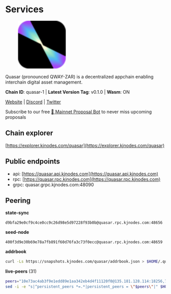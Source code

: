 # Services

<figure><img src="https://raw.githubusercontent.com/kj89/cosmos-images/main/logos/quasar.png" width="150" alt=""><figcaption></figcaption></figure>

Quasar (pronounced QWAY-ZAR) is a decentralized  appchain enabling interchain digital asset management.

**Chain ID**: quasar-1 | **Latest Version Tag**: v0.1.0 | **Wasm**: ON

[Website](https://www.quasar.fi) | [Discord](https://discord.gg/quasarfi) | [Twitter](https://twitter.com/QuasarFi)



Subscribe to our free [🤖 Mainnet Proposal Bot](https://t.me/kjnodes_proposal_bot) to never miss upcoming proposals


## Chain explorer
[https://explorer.kjnodes.com/quasar](https://explorer.kjnodes.com/quasar)

## Public endpoints

* api: [https://quasar.api.kjnodes.com](https://quasar.api.kjnodes.com)
* rpc: [https://quasar.rpc.kjnodes.com](https://quasar.rpc.kjnodes.com)
* grpc: quasar.grpc.kjnodes.com:48090

## Peering

**state-sync**

```text
d9bfa29e0cf9c4ce0cc9c26d98e5d97228f93b0b@quasar.rpc.kjnodes.com:48656
```

**seed-node**

```text
400f3d9e30b69e78a7fb891f60d76fa3c73f0ecc@quasar.rpc.kjnodes.com:48659
```

**addrbook**
```bash
curl -Ls https://snapshots.kjnodes.com/quasar/addrbook.json > $HOME/.quasarnode/config/addrbook.json
```

**live-peers** (31)
```bash
peers="10e73ac4ab3f9e1edd89e1aa342eb4d4f11120f0@135.181.128.114:18256,7e72f64aab40ddcb1a2cf3a8a5bbf99ee01fc6f0@65.108.9.164:10456,c124ce0b508e8b9ed1c5b6957f362225659b5343@134.65.193.11:26656,619fc43aceebc5a9f70c6ea95ad2a94319294a54@141.95.103.138:26656,a40e1d5f63fad9e14edb9c95458b27f3c1de858c@116.203.236.246:26618,a286b35c9e9626cc7b780120ebe4afa883c059ce@144.76.40.53:18256,bcbc915effeb5e1f4e96670fd68d20a08ad4efa1@65.108.138.80:18256,83f4a463b8130b9ccf3bc96f80ac213a9a856dfc@34.27.99.121:26656,d7ea38275af96271fd66194dad3951ef38b8ba7c@193.70.33.64:18256,5a111b281852be31838ecf1202e59981e618355e@89.116.31.95:18256,1c4d42123dc63fba03bc28d2b5a837879e7de979@162.55.245.149:2040,e92601b6f2cb385b3544c2b5ff0c8dd5a8638ad4@65.108.137.36:26656,66e0a7d2c2fc75a91627085d0ac5681a35dfd408@37.252.184.234:26656,201eb8fc1e84beb4bdce8ae5614c7abb41e32edb@65.109.160.91:18256,367d65ece0aafd9b46e15b9dd58fe319d7d29550@143.198.172.109:26656,01d201ae44c04e30322ed1d5dafdbc48d56ce69a@116.202.170.159:10956,e726816f42831689eab9378d5d577f1d06d25716@176.9.188.21:26656,d11f867df7e498de0835e2d1b5bc34334c7337d1@65.109.31.114:2490,ff8bfc8a197e279810ccb21acdd987dfd6d3eb54@81.0.248.60:18256,298e0e1faf8a5da43514cc2908d2908658e732a0@38.146.3.148:18256,6f9e244b6e225241c02b235f700c2b0788da982d@148.113.159.22:18256,88cc4d314c9804a9478e900b6f18a83ea58a98c6@57.128.20.163:18256,e1b058e5cfa2b836ddaa496b10911da62dcf182e@65.21.136.170:58656,2028d1984d4828fb5662225d12db1a8722b9bfab@135.181.215.62:4740,8688b59432d98b6ded8bed01c3c29d4892ae6e4f@38.146.3.149:18256,d2247f7b919f0781c90ee61958d7044665a22d38@169.155.169.84:26656,bccdc6cb3a0785bf3ee65d98c38bdd62bb843285@141.95.157.139:18256,a7d96dc929824613315dcc1c90fee119f28cc51f@134.65.193.189:26656,6cceba286b498d4a1931f85e35ea0fa433373057@169.155.170.222:26656,d9bfa29e0cf9c4ce0cc9c26d98e5d97228f93b0b@65.109.88.38:48656,c97640c7c53a32ff301c09b261bbccb35c286dba@65.109.50.30:26656"
sed -i -e "s|^persistent_peers *=.*|persistent_peers = \"$peers\"|" $HOME/.quasarnode/config/config.toml
```
